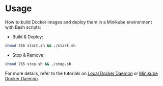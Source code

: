 # Usage

How to build Docker images and deploy them in a Minikube environment with Bash scripts:

* Build & Deploy: 
```bash
chmod 755 start.sh && ./start.sh
```

* Stop & Remove:
```bash
chmod 755 stop.sh && ./stop.sh
```

For more details, refer to the tutorials on [Local Docker Daemon](https://github.com/LamSut/Play-with-Containers/blob/main/1.database/mongo/tutorial-local.md) or [Minikube Docker Daemon](https://github.com/LamSut/Play-with-Containers/blob/main/1.database/mongo/tutorial-minikube.md).
